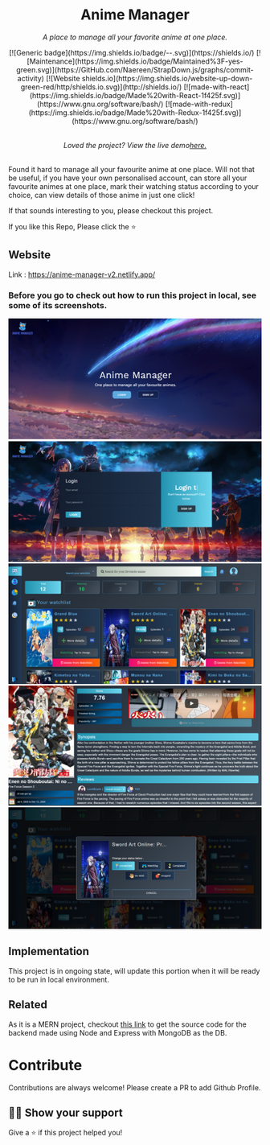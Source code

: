 <h1 align="center">Anime Manager</h1>
<p align="center"><i>A place to manage all your favorite anime at one place.</i></p>
<div align="center">
[![Generic badge](https://img.shields.io/badge/<Ongoing>-<YES>-<COLOR>.svg)](https://shields.io/)
[![Maintenance](https://img.shields.io/badge/Maintained%3F-yes-green.svg)](https://GitHub.com/Naereen/StrapDown.js/graphs/commit-activity)
[![Website shields.io](https://img.shields.io/website-up-down-green-red/http/shields.io.svg)](http://shields.io/)
[![made-with-react](https://img.shields.io/badge/Made%20with-React-1f425f.svg)](https://www.gnu.org/software/bash/)
[![made-with-redux](https://img.shields.io/badge/Made%20with-Redux-1f425f.svg)](https://www.gnu.org/software/bash/)
</div>
<br>
<p align="center"><i>Loved the project? View the live demo<a href="https://anime-manager-v2.netlify.app">here.</a></i></p>
<br>
Found it hard to manage all your favourite anime at one place. Will not that be useful, if you have your 
own personalised account, can store all your favourite animes at one place, mark their watching status according to your choice, can view details of those anime in just one click!

If that sounds interesting to you, please checkout this project.

If you like this Repo, Please click the :star:

## Website

Link : https://anime-manager-v2.netlify.app/

### Before you go to check out how to run this project in local, see some of its screenshots.

<a href="https://anime-manager-v2.netlify.app/"><img src="https://raw.githubusercontent.com/Cshayan/Helpful-Online-Links/master/Screenshot%20(29).png" alt="Awesome README Templates" /></a>
<br/>
<img src="https://raw.githubusercontent.com/Cshayan/Helpful-Online-Links/master/Screenshot%20(30).png" alt="Awesome README Templates" />
<br/>
<img src="https://raw.githubusercontent.com/Cshayan/Helpful-Online-Links/master/Screenshot%20(31).png" alt="Awesome README Templates" />
<br/>
<img src="https://raw.githubusercontent.com/Cshayan/Helpful-Online-Links/master/Screenshot%20(32).png" alt="Awesome README Templates" />
<br/>
<img src="https://raw.githubusercontent.com/Cshayan/Helpful-Online-Links/master/Screenshot%20(33).png" alt="Awesome README Templates" />
<br/>

## Implementation

This project is in ongoing state, will update this portion when it will be ready to be run in local environment.

## Related

As it is a MERN project, checkout <a href="https://github.com/Cshayan/Anime-Manager-v2-Server">this link</a> to get the source code for the backend made using Node and Express with MongoDB as the DB.

# Contribute

Contributions are always welcome! Please create a PR to add Github Profile.

## :man_astronaut: Show your support

Give a ⭐️ if this project helped you!
